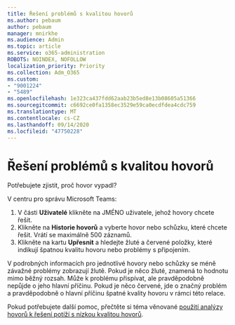 ```yaml
---
title: Řešení problémů s kvalitou hovorů
ms.author: pebaum
author: pebaum
manager: mnirkhe
ms.audience: Admin
ms.topic: article
ms.service: o365-administration
ROBOTS: NOINDEX, NOFOLLOW
localization_priority: Priority
ms.collection: Adm_O365
ms.custom:
- "9001224"
- "5489"
ms.openlocfilehash: 1e323ca437fdd62aab23b5ed8e13b08605a51366
ms.sourcegitcommit: c6692ce0fa1358ec3529e59ca0ecdfdea4cdc759
ms.translationtype: MT
ms.contentlocale: cs-CZ
ms.lasthandoff: 09/14/2020
ms.locfileid: "47750228"
---
```

# <a name="troubleshoot-call-quality-problems"></a>Řešení problémů s kvalitou hovorů

Potřebujete zjistit, proč hovor vypadl?

V centru pro správu Microsoft Teams:

1. V části **Uživatelé** klikněte na JMÉNO uživatele, jehož hovory chcete řešit.
2. Klikněte na **Historie hovorů** a vyberte hovor nebo schůzku, které chcete řešit. Vrátí se maximálně 500 záznamů.
3. Klikněte na kartu **Upřesnit** a hledejte žluté a červené položky, které indikují špatnou kvalitu hovoru nebo problémy s připojením.

V podrobných informacích pro jednotlivé hovory nebo schůzky se méně závažné problémy zobrazují žlutě. Pokud je něco žluté, znamená to hodnotu mimo běžný rozsah. Může k problému přispívat, ale pravděpodobně nepůjde o jeho hlavní příčinu. Pokud je něco červené, jde o značný problém a pravděpodobně o hlavní příčinu špatné kvality hovoru v rámci této relace.

Pokud potřebujete další pomoc, přečtěte si téma věnované [použití analýzy hovorů k řešení potíží s nízkou kvalitou hovorů](https://docs.microsoft.com/microsoftteams/use-call-analytics-to-troubleshoot-poor-call-quality#troubleshoot-call-quality-problems-using-call-analytics).

